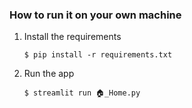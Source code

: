 
### How to run it on your own machine

1. Install the requirements

   ```
   $ pip install -r requirements.txt
   ```

2. Run the app

   ```
   $ streamlit run 🏠_Home.py
   ```
